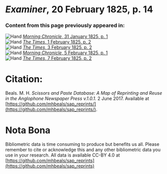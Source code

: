 # *Examiner*, 20 February 1825, p. 14  
  
### Content from this page previously appeared in:  
![Hand](http://scissorsandpaste.net/wp-content/uploads/2017/06/smallhandpointer.png) [*Morning Chronicle*, 31 January 1825, p. 1](https://mhbeals.github.io/sap_html/Morning-Chronicle/Morning-Chronicle-31-January-1825-p-1)  
![Hand](http://scissorsandpaste.net/wp-content/uploads/2017/06/smallhandpointer.png) [*The Times*, 1 February 1825, p. 2](https://mhbeals.github.io/sap_html/The-Times/The-Times-1-February-1825-p-2)  
![Hand](http://scissorsandpaste.net/wp-content/uploads/2017/06/smallhandpointer.png) [*The Times*, 3 February 1825, p. 2](https://mhbeals.github.io/sap_html/The-Times/The-Times-3-February-1825-p-2)  
![Hand](http://scissorsandpaste.net/wp-content/uploads/2017/06/smallhandpointer.png) [*Morning Chronicle*, 5 February 1825, p. 1](https://mhbeals.github.io/sap_html/Morning-Chronicle/Morning-Chronicle-5-February-1825-p-1)  
![Hand](http://scissorsandpaste.net/wp-content/uploads/2017/06/smallhandpointer.png) [*The Times*, 7 February 1825, p. 2](https://mhbeals.github.io/sap_html/The-Times/The-Times-7-February-1825-p-2)  


# Citation: 

Beals. M. H. *Scissors and Paste Database: A Map of Reprinting and Reuse in the Anglophone Newspaper Press v.1.0.1.* 2 June 2017. Available at [https://github.com/mhbeals/sap_reprints/](https://github.com/mhbeals/sap_reprints/). 

# Nota Bona

Bibliometric data is time consuming to produce but benefits us all. Please remember to cite or acknowledge this and any other bibliometric data you use in your research. All data is available CC-BY 4.0 at [https://github.com/mhbeals/sap_reprints](https://github.com/mhbeals/sap_reprints)